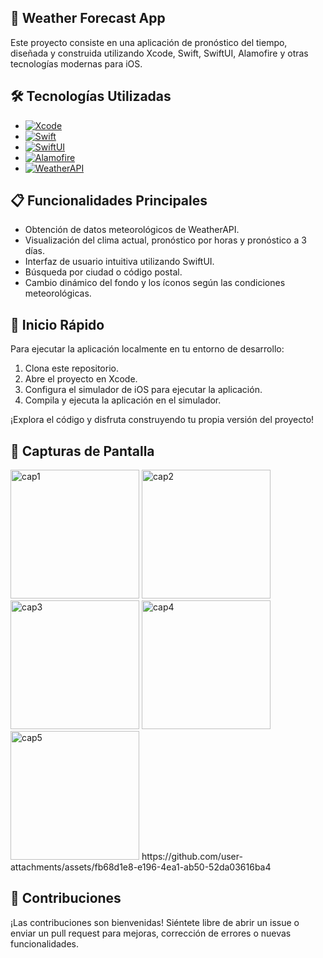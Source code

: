 ## 📱 Weather Forecast App

Este proyecto consiste en una aplicación de pronóstico del tiempo, diseñada y construida utilizando Xcode, Swift, SwiftUI, Alamofire y otras tecnologías modernas para iOS.

## 🛠️ Tecnologías Utilizadas

- [![Xcode](https://img.shields.io/badge/Xcode-blue?style=flat-square&logo=apple&logoColor=white)](https://developer.apple.com/xcode/)
- [![Swift](https://img.shields.io/badge/Swift-orange?style=flat-square&logo=swift&logoColor=white)](https://developer.apple.com/swift/)
- [![SwiftUI](https://img.shields.io/badge/SwiftUI-red?style=flat-square&logo=swift&logoColor=white)](https://developer.apple.com/swiftui/)
- [![Alamofire](https://img.shields.io/badge/Alamofire-lightgrey?style=flat-square&logo=alamofire&logoColor=white)](https://github.com/Alamofire/Alamofire)
- [![WeatherAPI](https://img.shields.io/badge/WeatherAPI-blue?style=flat-square&logo=api&logoColor=white)](https://www.weatherapi.com/)

## 📋 Funcionalidades Principales

- Obtención de datos meteorológicos de WeatherAPI.
- Visualización del clima actual, pronóstico por horas y pronóstico a 3 días.
- Interfaz de usuario intuitiva utilizando SwiftUI.
- Búsqueda por ciudad o código postal.
- Cambio dinámico del fondo y los íconos según las condiciones meteorológicas.

## 🚀 Inicio Rápido

Para ejecutar la aplicación localmente en tu entorno de desarrollo:

1. Clona este repositorio.
2. Abre el proyecto en Xcode.
3. Configura el simulador de iOS para ejecutar la aplicación.
4. Compila y ejecuta la aplicación en el simulador.

¡Explora el código y disfruta construyendo tu propia versión del proyecto!

## 📱 Capturas de Pantalla
<img width="206" alt="cap1" src="https://github.com/user-attachments/assets/27140bf0-fb31-4349-86eb-cd10f65fcfb1">
<img width="206" alt="cap2" src="https://github.com/user-attachments/assets/fc93f0af-7c5e-4f39-a579-bc00830e307c">
<img width="206" alt="cap3" src="https://github.com/user-attachments/assets/031e7adc-2b69-492b-b84a-f5a25fcd740e">
<img width="206" alt="cap4" src="https://github.com/user-attachments/assets/94d7e469-5254-485b-8940-c71d1eefee24">
<img width="206" alt="cap5" src="https://github.com/user-attachments/assets/0e0a707b-82cb-46b5-8871-98475a4a1ea2">
https://github.com/user-attachments/assets/fb68d1e8-e196-4ea1-ab50-52da03616ba4

## 🤝 Contribuciones

¡Las contribuciones son bienvenidas! Siéntete libre de abrir un issue o enviar un pull request para mejoras, corrección de errores o nuevas funcionalidades.




